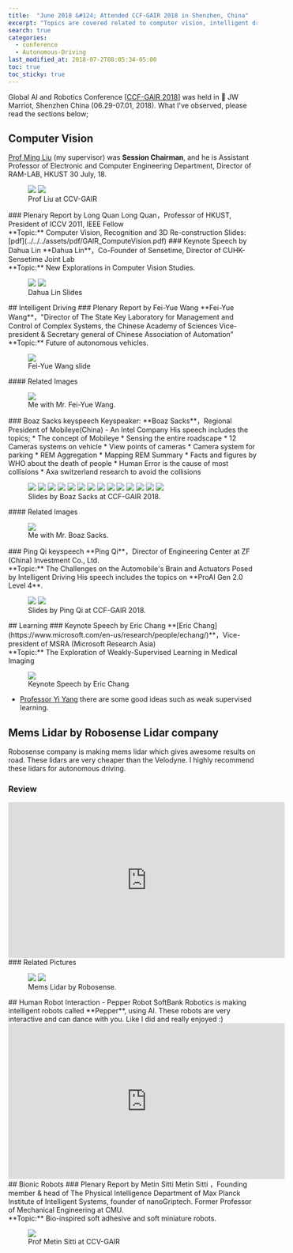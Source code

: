 ```yaml
---
title:  "June 2018 &#124; Attended CCF-GAIR 2018 in Shenzhen, China"
excerpt: "Topics are covered related to computer vision, intelligent driving, learning, mems lidar by Robosense lidar company review, human-robot interaction - Pepper robot and bionic robots."
search: true
categories: 
  - conference
  - Autonomous-Driving
last_modified_at: 2018-07-2T08:05:34-05:00
toc: true
toc_sticky: true
---
```

Global AI and Robotics Conference [[CCF-GAIR 2018](https://gair.leiphone.com/gair/2018yr/en)] was held in :triangular_flag_on_post: JW Marriot, Shenzhen China (06.29-07.01, 2018). What I've observed, please read the sections below;
## Computer Vision
[Prof Ming Liu](https://www.ram-lab.com) (my supervisor) was **Session Chairman**, and he is Assistant Professor of Electronic and Computer Engineering Department, Director of RAM-LAB, HKUST 30 July, 18.
<figure class="half">
    <a href="/assets/images/ccf-gair/ming.jpeg"><img src="/assets/images/ccf-gair/ming.jpeg"></a>
    <a href="/assets/images/ccf-gair/20180630_104737.jpg"><img src="/assets/images/ccf-gair/20180630_104737.jpg"></a>
    <figcaption>Prof Liu at CCV-GAIR</figcaption>
</figure>
### Plenary Report by Long Quan
Long Quan，Professor of HKUST, President of ICCV 2011, IEEE Fellow
<br>**Topic:** Computer Vision, Recognition and 3D Re-construction
Slides: [pdf](../../../assets/pdf/GAIR_ComputeVision.pdf)
### Keynote Speech by Dahua Lin
**Dahua Lin**，Co-Founder of Sensetime, Director of CUHK-Sensetime Joint Lab
<br>**Topic:** New Explorations in Computer Vision Studies.
<figure class="half">
    <a href="/assets/images/ccf-gair/20180630_120309.jpg"><img src="/assets/images/ccf-gair/20180630_120309.jpg"></a>
    <a href="/assets/images/ccf-gair/20180630_120033.jpg"><img src="/assets/images/ccf-gair/20180630_120033.jpg"></a>
    <figcaption>Dahua Lin Slides</figcaption>
</figure>
## Intelligent Driving
### Plenary Report by Fei-Yue Wang
**Fei-Yue Wang**，"Director of The State Key Laboratory for Management and Control of Complex Systems, the Chinese Academy of Sciences Vice-president & Secretary general of Chinese Association of Automation"
<br>**Topic:** Future of autonomous vehicles.
<figure>
    <a href="/assets/images/ccf-gair/20180701_092245.jpg"><img src="/assets/images/ccf-gair/20180701_092245.jpg"></a>
    <figcaption>Fei-Yue Wang slide</figcaption>
</figure>
#### Related Images
<figure>
    <a href="/assets/images/ccf-gair/20180701_1123051.jpg"><img src="/assets/images/ccf-gair/20180701_1123051.jpg"></a>
    <figcaption>Me with Mr. Fei-Yue Wang.</figcaption>
</figure>
### Boaz Sacks keyspeech
Keyspeaker: **Boaz Sacks**，Regional President of Mobileye(China) - An Intel Company
His speech includes the topics;
* The concept of Mobileye
* Sensing the entire roadscape
* 12 Cameras systems on vehicle
* View points of cameras
* Camera system for parking
* REM Aggregation
* Mapping REM Summary
* Facts and figures by WHO about the death of people
* Human Error is the cause of most collisions
* Axa switzerland research to avoid the collisions
<figure class="half">
    <a href="/assets/images/ccf-gair/20180701_104508.jpg"><img src="/assets/images/ccf-gair/20180701_104508.jpg"></a>
    <a href="/assets/images/ccf-gair/20180701_104702.jpg"><img src="/assets/images/ccf-gair/20180701_104702.jpg"></a>
    <a href="/assets/images/ccf-gair/20180701_104840.jpg"><img src="/assets/images/ccf-gair/20180701_104840.jpg"></a>
    <a href="/assets/images/ccf-gair/20180701_104846.jpg"><img src="/assets/images/ccf-gair/20180701_104846.jpg"></a>
    <a href="/assets/images/ccf-gair/20180701_104849.jpg"><img src="/assets/images/ccf-gair/20180701_104849.jpg"></a>
    <a href="/assets/images/ccf-gair/20180701_104857.jpg"><img src="/assets/images/ccf-gair/20180701_104857.jpg"></a>
    <a href="/assets/images/ccf-gair/20180701_104900.jpg"><img src="/assets/images/ccf-gair/20180701_104900.jpg"></a>
    <a href="/assets/images/ccf-gair/20180701_104902.jpg"><img src="/assets/images/ccf-gair/20180701_104902.jpg"></a>
    <a href="/assets/images/ccf-gair/20180701_104915.jpg"><img src="/assets/images/ccf-gair/20180701_104915.jpg"></a>
    <a href="/assets/images/ccf-gair/20180701_105129.jpg"><img src="/assets/images/ccf-gair/20180701_105129.jpg"></a>
    <a href="/assets/images/ccf-gair/20180701_105242.jpg"><img src="/assets/images/ccf-gair/20180701_105242.jpg"></a>
    <a href="/assets/images/ccf-gair/20180701_105541.jpg"><img src="/assets/images/ccf-gair/20180701_105541.jpg"></a>
    <a href="/assets/images/ccf-gair/20180701_105616.jpg"><img src="/assets/images/ccf-gair/20180701_105616.jpg"></a>
    <a href="/assets/images/ccf-gair/20180701_105632.jpg"><img src="/assets/images/ccf-gair/20180701_105632.jpg"></a>
    <figcaption>Slides by Boaz Sacks at CCF-GAIR 2018.</figcaption>
</figure>
#### Related Images
<figure>
    <a href="/assets/images/ccf-gair/20180701_111414.jpg"><img src="/assets/images/ccf-gair/20180701_111414.jpg"></a>
    <figcaption>Me with Mr. Boaz Sacks.</figcaption>
</figure>
### Ping Qi keyspeech
**Ping Qi**，Director of Engineering Center at ZF (China) Investment Co., Ltd.
<br>**Topic:** The Challenges on the Automobile's Brain and Actuators Posed by Intelligent Driving
His speech includes the topics on **ProAI Gen 2.0 Level 4**.
<figure class="half">
    <a href="/assets/images/ccf-gair/20180701_102523.jpg"><img src="/assets/images/ccf-gair/20180701_102523.jpg"></a>
    <a href="/assets/images/ccf-gair/20180701_102528.jpg"><img src="/assets/images/ccf-gair/20180701_102528.jpg"></a>
    <figcaption>Slides by Ping Qi at CCF-GAIR 2018.</figcaption>
</figure>
## Learning
### Keynote Speech by Eric Chang
**[Eric Chang](https://www.microsoft.com/en-us/research/people/echang/)**，Vice-president of MSRA (Microsoft Research Asia)
<br>**Topic:** The Exploration of Weakly-Supervised Learning in Medical Imaging
<figure>
    <a href="/assets/images/ccf-gair/20180630_135428.jpg"><img src="/assets/images/ccf-gair/20180630_135428.jpg"></a>
    <figcaption>Keynote Speech by Eric Chang</figcaption>
</figure>

* [Professor Yi Yang](https://www.uts.edu.au/staff/yi.yang) there are some good ideas such as weak supervised learning.


## Mems Lidar by Robosense Lidar company
Robosense company is making mems lidar which gives awesome results on road. These lidars are very cheaper than the Velodyne. 
I highly recommend these lidars for autonomous driving.
### Review
<iframe width="560" height="315" src="https://www.youtube.com/embed/Nu5e10vJ_to" frameborder="0" allow="autoplay; encrypted-media" allowfullscreen></iframe>
### Related Pictures
<figure class="half">
    <a href="/assets/images/ccf-gair/20180701_100629.jpg"><img src="/assets/images/ccf-gair/20180701_100629.jpg"></a>
    <a href="/assets/images/ccf-gair/20180701_112227.jpg"><img src="/assets/images/ccf-gair/20180701_112227.jpg"></a>
    <figcaption>Mems Lidar by Robosense.</figcaption>
</figure>
## Human Robot Interaction - Pepper Robot
SoftBank Robotics is making intelligent robots called **Pepper**, using AI. These robots are very interactive and can dance with you. Like I did and really enjoyed :)
<iframe width="560" height="315" src="https://www.youtube.com/embed/nloD0u9RixA" frameborder="0" allow="autoplay; encrypted-media" allowfullscreen></iframe>
## Bionic Robots
### Plenary Report by Metin Sitti
Metin Sitti ，Founding member & head of The Physical Intelligence Department of Max Planck Institute of Intelligent Systems, founder of nanoGriptech. Former Professor of Mechanical Engineering at CMU.
<br>**Topic:** Bio-inspired soft adhesive and soft miniature robots.
<figure>
    <a href="/assets/images/ccf-gair/20180630_094708.jpg"><img src="/assets/images/ccf-gair/20180630_094708.jpg"></a>
    <figcaption>Prof Metin Sitti at CCV-GAIR</figcaption>
</figure>